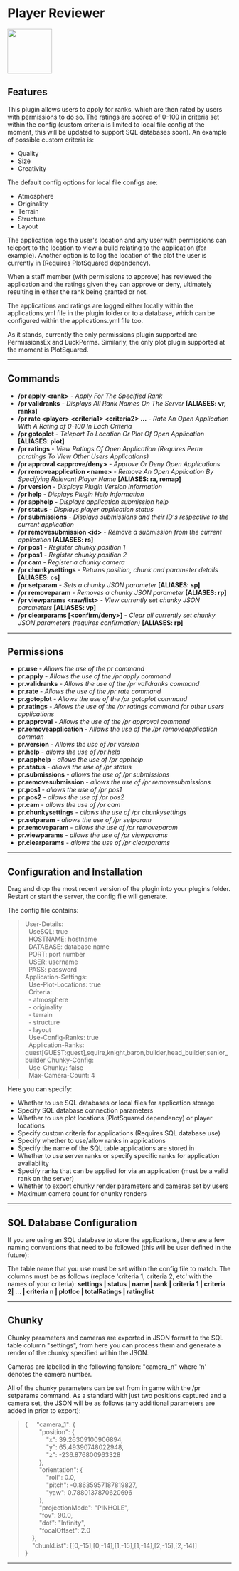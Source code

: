 # Player Reviewer
<img src="https://media.forgecdn.net/avatars/195/299/636878207268497978.png" width=100px height=100px>

## Features
This plugin allows users to apply for ranks, which are then rated by users with permissions to do so. The ratings are scored of 0-100 in criteria set within the config (custom criteria is limited to local file config at the moment, this will be updated to support SQL databases soon). An example of possible custom criteria is:

- Quality
- Size
- Creativity

The default config options for local file configs are:

- Atmosphere
- Originality
- Terrain
- Structure
- Layout

The application logs the user's location and any user with permissions can teleport to the location to view a build relating to the application (for example). Another option is to log the location of the plot the user is currently in (Requires PlotSquared dependency).

When a staff member (with permissions to approve) has reviewed the application and the ratings given they can approve or deny, ultimately resulting in either the rank being granted or not.

The applications and ratings are logged either locally within the applications.yml file in the plugin folder or to a database, which can be configured within the applications.yml file too.

As it stands, currently the only permissions plugin supported are PermissionsEx and LuckPerms. Similarly, the only plot plugin supported at the moment is PlotSquared.

---

## Commands

* **/pr apply \<rank\>** - *Apply For The Specified Rank*
* **/pr validranks** - *Displays All Rank Names On The Server* **\[ALIASES: vr, ranks\]**
* **/pr rate \<player\> \<criteria1\> \<criteria2\> …** - *Rate An Open Application With A Rating of 0-100 In Each Criteria*
* **/pr gotoplot** - *Teleport To Location Or Plot Of Open Application* **\[ALIASES: plot\]**
* **/pr ratings** - *View Ratings Of Open Application (Requires Perm pr.ratings To View Other Users Applications)*
* **/pr approval \<approve/deny\>** - *Approve Or Deny Open Applications*
* **/pr removeapplication \<name\>** - *Remove An Open Application By Specifying Relevant Player Name* **\[ALIASES: ra, remap\]**
* **/pr version** - *Displays Plugin Version Information*
* **/pr help** - *Displays Plugin Help Information*
* **/pr apphelp** - *Displays application submission help*
* **/pr status** - *Displays player application status*
* **/pr submissions** - *Displays submissions and their ID's respective to the current application*
* **/pr removesubmission \<id\>** - *Remove a submission from the current application* **\[ALIASES: rs\]**
* **/pr pos1** - *Register chunky position 1*
* **/pr pos1** - *Register chunky position 2*
* **/pr cam** - *Register a chunky camera*
* **/pr chunkysettings** - *Returns position, chunk and parameter details* **[ALIASES: cs]**
* **/pr setparam** - *Sets a chunky JSON parameter* **[ALIASES: sp]**
* **/pr removeparam** - *Removes a chunky JSON parameter* **[ALIASES: rp]**
* **/pr viewparams \<raw/list\>** - *View currently set chunky JSON parameters* **[ALIASES: vp]**
* **/pr clearparams \[\<confirm/deny\>\]** - *Clear all currently set chunky JSON parameters (requires confirmation)* **[ALIASES: rp]**


---

## Permissions

* **pr.use** - *Allows the use of the pr command*
* **pr.apply** - *Allows the use of the /pr apply command*
* **pr.validranks** - *Allows the use of the /pr validranks command*
* **pr.rate** - *Allows the use of the /pr rate command*
* **pr.gotoplot** - *Allows the use of the /pr gotoplot command*
* **pr.ratings** - *Allows the use of the /pr ratings command for other users applications*
* **pr.approval** - *Allows the use of the /pr approval command*
* **pr.removeapplication** - *Allows the use of the /pr removeapplication comman*
* **pr.version** - *Allows the use of /pr version*
* **pr.help** - *allows the use of /pr help*
* **pr.apphelp** - *allows the use of /pr apphelp*
* **pr.status** - *allows the use of /pr status*
* **pr.submissions** - *allows the use of /pr submissions*
* **pr.removesubmission** - *allows the use of /pr removesubmissions*
* **pr.pos1** - *allows the use of /pr pos1*
* **pr.pos2** - *allows the use of /pr pos2*
* **pr.cam** - *allows the use of /pr cam*
* **pr.chunkysettings** - *allows the use of /pr chunkysettings*
* **pr.setparam** - *allows the use of /pr setparam*
* **pr.removeparam** - *allows the use of /pr removeparam*
* **pr.viewparams** - *allows the use of /pr viewparams*
* **pr.clearparams** - *allows the use of /pr clearparams*


---

## Configuration and Installation

Drag and drop the most recent version of the plugin into your plugins folder. Restart or start the server, the config file will generate.

The config file contains:

> User-Details:\
> &nbsp;&nbsp;UseSQL: true\
> &nbsp;&nbsp;HOSTNAME: hostname\
> &nbsp;&nbsp;DATABASE: database name\
> &nbsp;&nbsp;PORT: port number\
> &nbsp;&nbsp;USER: username\
> &nbsp;&nbsp;PASS: password\
> Application-Settings:\
> &nbsp;&nbsp;Use-Plot-Locations: true\
> &nbsp;&nbsp;Criteria:\
> &nbsp;&nbsp;\- atmosphere\
> &nbsp;&nbsp;\- originality\
> &nbsp;&nbsp;\- terrain\
> &nbsp;&nbsp;\- structure\
> &nbsp;&nbsp;\- layout\
> &nbsp;&nbsp;Use-Config-Ranks: true\
> &nbsp;&nbsp;Application-Ranks: guest[GUEST:guest],squire,knight,baron,builder,head_builder,senior_builder
> Chunky-Config:\
> &nbsp;&nbsp;Use-Chunky: false\
> &nbsp;&nbsp;Max-Camera-Count: 4

Here you can specify:
- Whether to use SQL databases or local files for application storage
- Specify SQL database connection parameters
- Whether to use plot locations (PlotSquared dependency) or player locations
- Specify custom criteria for applications (Requires SQL database use)
- Specify whether to use/allow ranks in applications
- Specify the name of the SQL table applications are stored in
- Whether to use server ranks or specify specific ranks for application availability
- Specify ranks that can be applied for via an application (must be a valid rank on the server)
- Whether to export chunky render parameters and cameras set by users
- Maximum camera count for chunky renders

---

## SQL Database Configuration

If you are using an SQL database to store the applications, there are a few naming conventions that need to be followed (this will be user defined in the future):

The table name that you use must be set within the config file to match.
The columns must be as follows (replace 'criteria 1, criteria 2, etc' with the names of your criteria):
**settings | status | name | rank | criteria 1 | criteria 2| … | criteria n | plotloc | totalRatings | ratinglist**

---

## Chunky

Chunky parameters and cameras are exported in JSON format to the SQL table column "settings", from here you can process them and generate a render of the chunky specified within the JSON.

Cameras are labelled in the following fahsion: "camera_n" where 'n' denotes the camera number.

All of the chunky parameters can be set from in game with the /pr setparams command. As a standard with just two positions captured and a camera set, the JSON will be as follows (any additional parameters are added in prior to export):

> \{
> &nbsp;&nbsp;&nbsp;&nbsp;"camera_1": \{\
> &nbsp;&nbsp;&nbsp;&nbsp;&nbsp;&nbsp;&nbsp;&nbsp;"position": \{\
> &nbsp;&nbsp;&nbsp;&nbsp;&nbsp;&nbsp;&nbsp;&nbsp;&nbsp;&nbsp;&nbsp;&nbsp;"x": 39.26309100906894,\
> &nbsp;&nbsp;&nbsp;&nbsp;&nbsp;&nbsp;&nbsp;&nbsp;&nbsp;&nbsp;&nbsp;&nbsp;"y": 65.49390748022948,\
> &nbsp;&nbsp;&nbsp;&nbsp;&nbsp;&nbsp;&nbsp;&nbsp;&nbsp;&nbsp;&nbsp;&nbsp;"z": -236.876800963328\
> &nbsp;&nbsp;&nbsp;&nbsp;&nbsp;&nbsp;&nbsp;&nbsp;\},\
> &nbsp;&nbsp;&nbsp;&nbsp;&nbsp;&nbsp;&nbsp;&nbsp;"orientation": \{\
> &nbsp;&nbsp;&nbsp;&nbsp;&nbsp;&nbsp;&nbsp;&nbsp;&nbsp;&nbsp;&nbsp;&nbsp;"roll": 0.0,\
> &nbsp;&nbsp;&nbsp;&nbsp;&nbsp;&nbsp;&nbsp;&nbsp;&nbsp;&nbsp;&nbsp;&nbsp;"pitch": -0.8635957187819827,\
> &nbsp;&nbsp;&nbsp;&nbsp;&nbsp;&nbsp;&nbsp;&nbsp;&nbsp;&nbsp;&nbsp;&nbsp;"yaw": 0.7880137870620696\
> &nbsp;&nbsp;&nbsp;&nbsp;&nbsp;&nbsp;&nbsp;&nbsp;\},\
> &nbsp;&nbsp;&nbsp;&nbsp;&nbsp;&nbsp;&nbsp;&nbsp;"projectionMode": "PINHOLE",\
> &nbsp;&nbsp;&nbsp;&nbsp;&nbsp;&nbsp;&nbsp;&nbsp;"fov": 90.0,\
> &nbsp;&nbsp;&nbsp;&nbsp;&nbsp;&nbsp;&nbsp;&nbsp;"dof": "Infinity",\
> &nbsp;&nbsp;&nbsp;&nbsp;&nbsp;&nbsp;&nbsp;&nbsp;"focalOffset": 2.0\
> &nbsp;&nbsp;&nbsp;&nbsp;\},\
> &nbsp;&nbsp;&nbsp;&nbsp;"chunkList": [[0,-15],[0,-14],[1,-15],[1,-14],[2,-15],[2,-14]]\
> \}
---